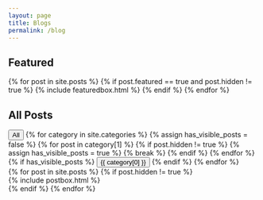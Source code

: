 ```yaml
---
layout: page
title: Blogs
permalink: /blog
---
```


<!-- Featured
================================================== -->
<section class="featured-posts">
  <div class="section-title">
    <h2><span>Featured</span></h2>
  </div>
  <div class="row">
    {% for post in site.posts %} {% if post.featured == true and post.hidden != true %} {% include
    featuredbox.html %} {% endif %} {% endfor %}
  </div>
</section>

<!-- Posts Index
================================================== -->
<section class="recent-posts">
  <div class="section-title">
    <h2><span>All Posts</span></h2>
  </div>

  <div class="filter-buttons">
    <button class="filter-btn active" data-filter="all">All</button>
    {% for category in site.categories %}
      {% assign has_visible_posts = false %}
      {% for post in category[1] %}
        {% if post.hidden != true %}
          {% assign has_visible_posts = true %}
          {% break %}
        {% endif %}
      {% endfor %}
      {% if has_visible_posts %}
        <button
          class="filter-btn"
          data-filter="category-{{ category[0] | downcase | replace: ' ','-' }}"
        >
          {{ category[0] }}
        </button>
      {% endif %}
    {% endfor %}
  </div>

  <div class="row listrecent">
    {% for post in site.posts %}
    {% if post.hidden != true %}
    <div
      class="postbox-container"
      data-categories="{% for category in post.categories %}{{ category | downcase }} {% endfor %}"
      data-tags="{% for tag in post.tags %}{{ tag | downcase }} {% endfor %}"
    >
      {% include postbox.html %}
    </div>
    {% endif %}
    {% endfor %}
  </div>

  <script>
    document.querySelectorAll(".filter-btn").forEach((button) => {
      button.addEventListener("click", () => {
        const filter = button.dataset.filter;

        // ボタンのアクティブ状態を更新
        document
          .querySelectorAll(".filter-btn")
          .forEach((btn) => btn.classList.remove("active"));
        button.classList.add("active");

        // 投稿の表示/非表示を切り替え
        document.querySelectorAll(".postbox-container").forEach((post) => {
          const showPost =
            filter === "all" ||
            post.dataset.categories.includes(filter.replace("category-", "")) ||
            post.dataset.tags.includes(filter.replace("tag-", ""));

          // displayプロパティをflexに変更（Bootstrapのグリッドシステムに対応）
          post.style.display = showPost ? "block" : "none";
        });
      });
    });
  </script>
</section>
